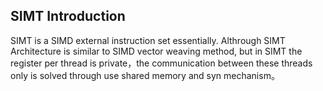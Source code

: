 
## SIMT Introduction

SIMT is a SIMD external instruction set essentially. Althrough SIMT Architecture is similar to SIMD vector weaving method, but in SIMT the register per thread is private，the communication between these threads only is solved through use shared memory and syn mechanism。

